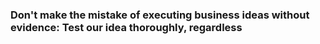 ### Don't make the mistake of executing business ideas without evidence: Test our idea thoroughly, regardless 